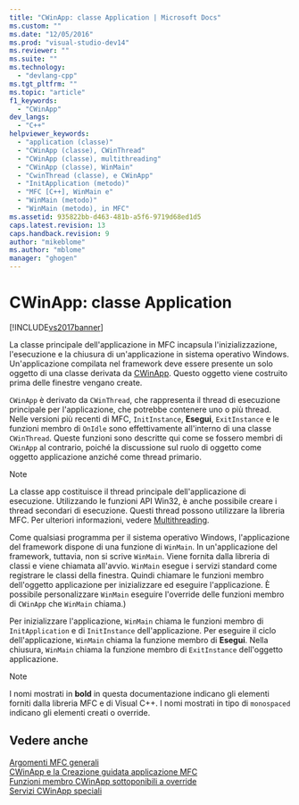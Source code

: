 ```yaml
---
title: "CWinApp: classe Application | Microsoft Docs"
ms.custom: ""
ms.date: "12/05/2016"
ms.prod: "visual-studio-dev14"
ms.reviewer: ""
ms.suite: ""
ms.technology: 
  - "devlang-cpp"
ms.tgt_pltfrm: ""
ms.topic: "article"
f1_keywords: 
  - "CWinApp"
dev_langs: 
  - "C++"
helpviewer_keywords: 
  - "application (classe)"
  - "CWinApp (classe), CWinThread"
  - "CWinApp (classe), multithreading"
  - "CWinApp (classe), WinMain"
  - "CwinThread (classe), e CWinApp"
  - "InitApplication (metodo)"
  - "MFC [C++], WinMain e"
  - "WinMain (metodo)"
  - "WinMain (metodo), in MFC"
ms.assetid: 935822bb-d463-481b-a5f6-9719d68ed1d5
caps.latest.revision: 13
caps.handback.revision: 9
author: "mikeblome"
ms.author: "mblome"
manager: "ghogen"
---
```

# CWinApp: classe Application
[!INCLUDE[vs2017banner](../assembler/inline/includes/vs2017banner.md)]

La classe principale dell'applicazione in MFC incapsula l'inizializzazione, l'esecuzione e la chiusura di un'applicazione in sistema operativo Windows.  Un'applicazione compilata nel framework deve essere presente un solo oggetto di una classe derivata da [CWinApp](../mfc/reference/cwinapp-class.md).  Questo oggetto viene costruito prima delle finestre vengano create.  
  
 `CWinApp` è derivato da `CWinThread`, che rappresenta il thread di esecuzione principale per l'applicazione, che potrebbe contenere uno o più thread.  Nelle versioni più recenti di MFC, `InitInstance`, **Esegui**, `ExitInstance` e le funzioni membro di `OnIdle` sono effettivamente all'interno di una classe `CWinThread`.  Queste funzioni sono descritte qui come se fossero membri di `CWinApp` al contrario, poiché la discussione sul ruolo di oggetto come oggetto applicazione anziché come thread primario.  
  
> [!NOTE]
>  La classe app costituisce il thread principale dell'applicazione di esecuzione.  Utilizzando le funzioni API Win32, è anche possibile creare i thread secondari di esecuzione.  Questi thread possono utilizzare la libreria MFC.  Per ulteriori informazioni, vedere [Multithreading](../parallel/multithreading-support-for-older-code-visual-cpp.md).  
  
 Come qualsiasi programma per il sistema operativo Windows, l'applicazione del framework dispone di una funzione di `WinMain`.  In un'applicazione del framework, tuttavia, non si scrive `WinMain`.  Viene fornita dalla libreria di classi e viene chiamata all'avvio.  `WinMain` esegue i servizi standard come registrare le classi della finestra.  Quindi chiamare le funzioni membro dell'oggetto applicazione per inizializzare ed eseguire l'applicazione. È possibile personalizzare `WinMain` eseguire l'override delle funzioni membro di `CWinApp` che `WinMain` chiama.\)  
  
 Per inizializzare l'applicazione, `WinMain` chiama le funzioni membro di `InitApplication` e di `InitInstance` dell'applicazione.  Per eseguire il ciclo dell'applicazione, `WinMain` chiama la funzione membro di **Esegui**.  Nella chiusura, `WinMain` chiama la funzione membro di `ExitInstance` dell'oggetto applicazione.  
  
> [!NOTE]
>  I nomi mostrati in **bold** in questa documentazione indicano gli elementi forniti dalla libreria MFC e di Visual C\+\+.  I nomi mostrati in tipo di `monospaced` indicano gli elementi creati o override.  
  
## Vedere anche  
 [Argomenti MFC generali](../mfc/general-mfc-topics.md)   
 [CWinApp e la Creazione guidata applicazione MFC](../mfc/cwinapp-and-the-mfc-application-wizard.md)   
 [Funzioni membro CWinApp sottoponibili a override](../mfc/overridable-cwinapp-member-functions.md)   
 [Servizi CWinApp speciali](../mfc/special-cwinapp-services.md)